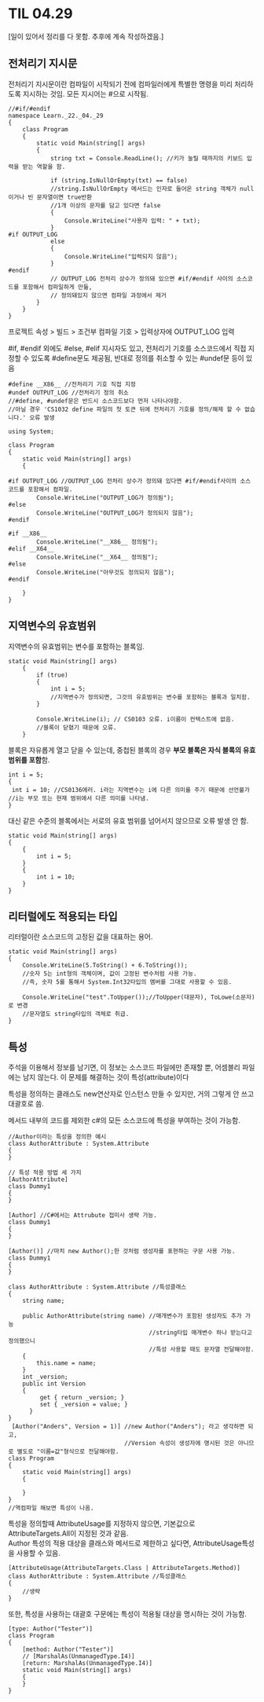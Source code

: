 # TIL 04.29
[일이 있어서 정리를 다 못함. 추후에 계속 작성하겠음.]

## 전처리기 지시문
전처리기 지시문이란 컴파일이 시작되기 전에 컴파일러에게 특별한 명령을 미리 처리하도록 지시하는 것임. 모든 지시어는 #으로 시작됨.

```
//#if/#endif
namespace Learn._22._04._29
{
    class Program
    {
        static void Main(string[] args)
        {
            string txt = Console.ReadLine(); //키가 눌릴 때까지의 키보드 입력을 받는 역할을 함.

            if (string.IsNullOrEmpty(txt) == false)
            //string.IsNullOrEmpty 메서드는 인자로 들어온 string 객체가 null이거나 빈 문자열이면 true반환
            //1개 이상의 문자를 담고 있다면 false
            {
                Console.WriteLine("사용자 입력: " + txt);
            }
#if OUTPUT_LOG
            else
            {
                Console.WriteLine("입력되지 않음");
            }
#endif
            // OUTPUT_LOG 전처리 상수가 정의돼 있으면 #if/#endif 사이의 소스코드를 포함해서 컴파일하게 만듦,
            // 정의돼있지 않으면 컴파일 과정에서 제거
        }
    }
}
```
프로젝트 속성 > 빌드 > 조건부 컴파일 기호 > 입력상자에 OUTPUT_LOG 입력  

#if, #endif 외에도 #else, #elif 지시자도 있고, 전처리기 기호를 소스코드에서 직접 지정할 수 있도록 #define문도 제공됨, 반대로 정의를 취소할 수 있는 #undef문 등이 있음
```
#define __X86__ //전처리기 기호 직접 지정
#undef OUTPUT_LOG //전처리기 정의 취소
//#define, #undef문은 반드시 소스코드보다 먼저 나타나야함.
//아닐 경우 'CS1032 define 파일의 첫 토큰 뒤에 전처리기 기호를 정의/해제 할 수 없습니다.' 오류 발생

using System;

class Program
{
    static void Main(string[] args)
    {

#if OUTPUT_LOG //OUTPUT_LOG 전처리 상수가 정의돼 있다면 #if/#endif사이의 소스코드를 포함해서 컴파일.
        Console.WriteLine("OUTPUT_LOG가 정의됨");
#else
        Console.WriteLine("OUTPUT_LOG가 정의되지 않음");
#endif

#if __X86__
        Console.WriteLine("__X86__ 정의됨");
#elif __X64__
        Console.WriteLine("__X64__ 정의됨");
#else
        Console.WriteLine("아무것도 정의되지 않음");
#endif

    }
}
```
## 지역변수의 유효범위
지역변수의 유효범위는 변수를 포함하는 블록임.
```
static void Main(string[] args)
    {
        if (true)
        {
            int i = 5;
            //지역변수가 정의되면, 그것의 유효범위는 변수를 포함하는 블록과 일치함.
        }

        Console.WriteLine(i); // CS0103 오류. i이름이 컨텍스트에 없음.
        //블록이 닫혔기 때문에 오류.
    }
```
블록은 자유롭게 열고 닫을 수 있는데, 중첩된 블록의 경우 **부모 블록은 자식 블록의 유효 범위를 포함**함.
```
int i = 5;
{
 int i = 10; //CS0136에러. i라는 지역변수는 i에 다른 의미를 주기 때문에 선언불가
//i는 부모 또는 현재 범위에서 다른 의미를 나타냄.
}
```
대신 같은 수준의 블록에서는 서로의 유효 범위를 넘어서지 않으므로 오류 발생 안 함.
```
static void Main(string[] args)
{
    {
        int i = 5;
    }
    {
        int i = 10;
    }
}
```

## 리터럴에도 적용되는 타입
리터럴이란 소스코드의 고정된 값을 대표하는 용어.
```
static void Main(string[] args)
{
    Console.WriteLine(5.ToString() + 6.ToString());
    //숫자 5는 int형의 객체이며, 값이 고정된 변수처럼 사용 가능.
    //즉, 숫자 5를 통해서 System.Int32타입의 멤버를 그대로 사용할 수 있음.

    Console.WriteLine("test".ToUpper());//ToUpper(대문자), ToLowe(소문자)로 변경
    //문자열도 string타입의 객체로 취급.
}
```
## 특성
주석을 이용해서 정보를 남기면, 이 정보는 소스코드 파일에만 존재할 뿐, 어셈블리 파일에는 남지 않는다. 이 문제를 해결하는 것이 특성(attribute)이다  

특성을 정의하는 클래스도 new연산자로 인스턴스 만들 수 있지만, 거의 그렇게 안 쓰고 대괄호로 씀.  

메서드 내부의 코드를 제외한 c#의 모든 소스코드에 특성을 부여하는 것이 가능함.  
```
//Author이라는 특성을 정의한 예시
class AuthorAttribute : System.Attribute
{
}

// 특성 적용 방법 세 가지
[AuthorAttribute]
class Dummy1
{
}

[Author] //C#에서는 Attrubute 접미사 생략 가능.
class Dummy1
{
}

[Author()] //마치 new Author();한 것처럼 생성자를 표현하는 구문 사용 가능.
class Dummy1
{
}
```

```
class AuthorAttribute : System.Attribute //특성클래스
{
    string name;

    public AuthorAttribute(string name) //매개변수가 포함된 생성자도 추가 가능
                                        //string타입 매개변수 하나 받는다고 정의했으니
                                        //특성 사용할 때도 문자열 전달해야함.
    {
        this.name = name;
    }
    int _version;
    public int Version
    {
         get { return _version; }
         set { _version = value; }
      }
}
 [Author("Anders", Version = 1)] //new Author("Anders"); 라고 생각하면 되고,
                                 //Version 속성이 생성자에 명시된 것은 아니므로 별도로 "이름=값"형식으로 전달해야함.
class Program
{
    static void Main(string[] args)
    {

    }
}
//역컴파일 해보면 특성이 나옴.
```
특성을 정의할때 AttributeUsage를 지정하지 않으면, 기본값으로 AttributeTargets.All이 지정된 것과 같음.  
Author 특성의 적용 대상을 클래스와 메서드로 제한하고 싶다면, AttributeUsage특성을 사용할 수 있음.
```
[AttributeUsage(AttributeTargets.Class | AttributeTargets.Method)]
class AuthorAttribute : System.Attribute //특성클래스
{
    //생략
}
```
또한, 특성을 사용하는 대괄호 구문에는 특성이 적용될 대상을 명시하는 것이 가능함.
```
[type: Author("Tester")]
class Program
{
    [method: Author("Tester")]
    // [MarshalAs(UnmanagedType.I4)]
    [return: MarshalAs(UnmanagedType.I4)]
    static void Main(string[] args)
    {
    }
}
```